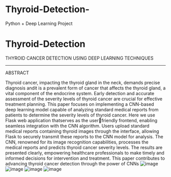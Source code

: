 # Thyroid-Detection-
Python + Deep Learning Project
# Thyroid-Detection
THYROID CANCER DETECTION
USING DEEP LEARNING TECHNIQUES
**************************************************************************************************************************************************
ABSTRACT
                                     
Thyroid cancer, impacting the thyroid gland in the neck, demands precise diagnosis andit is a 
prevalent form of cancer that affects the thyroid gland, a vital component of the endocrine 
system. Early detection and accurate assessment of the severity levels of thyroid cancer are 
crucial for effective treatment planning. This paper focuses on implementing a CNN-based 
deep learning model capable of analyzing standard medical reports from patients to determine 
the severity levels of thyroid cancer. Here we use Flask web application thatserves as the userfriendly frontend, enabling seamless integration with the CNN algorithm. Users upload 
standard medical reports containing thyroid images through the interface, allowing Flask to 
securely transmit these reports to the CNN model for analysis. The CNN, renowned for its 
image recognition capabilities, processes the medical reports and predicts thyroid cancer 
severity levels. The results are presented clearly, empowering healthcare professionals to make 
timely and informed decisions for intervention and treatment. This paper contributes to 
advancing thyroid cancer detection through the power of CNNs
![image](https://github.com/suresh9515/Thyroid-Severity-Detection/assets/95398615/1770da68-3296-4a53-bc5f-2c902802e708)
![image](https://github.com/suresh9515/Thyroid-Severity-Detection/assets/95398615/d27e157b-80a9-4c7c-868b-85186cdc4f10)
![image](https://github.com/suresh9515/Thyroid-Severity-Detection/assets/95398615/e8be16c8-4586-4f5c-8668-2a6c62e3732e)
![image](https://github.com/suresh9515/Thyroid-Severity-Detection/assets/95398615/0a8e5bf9-66c6-4e9e-87fe-f5974da05f8f)

